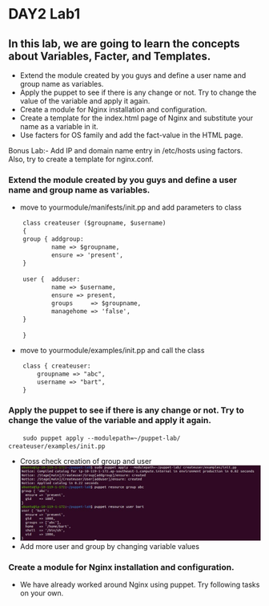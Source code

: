 # DAY2 Lab1

## In this lab, we are going to learn the concepts about Variables, Facter, and Templates.
- Extend the module created by you guys and define a user name and group name as variables.
- Apply the puppet to see if there is any change or not. Try to change the value of the variable and apply it again.
- Create a module for Nginx installation and configuration.
- Create a template for the index.html page of Nginx and substitute your name as a variable in it.
- Use facters for OS family and add the fact-value in the HTML page.

Bonus Lab:- Add IP and domain name entry in /etc/hosts using factors. Also, try to create a template for nginx.conf.

### Extend the module created by you guys and define a user name and group name as variables.
- move to yourmodule/manifests/init.pp and add parameters to class
```
	class createuser ($groupname, $username)
	{
	group { addgroup:
        	name => $groupname,
        	ensure => 'present',
	}

	user {  adduser:
        	name => $username,
        	ensure => present,
        	groups     => $groupname,
        	managehome => 'false',
	}

	}
```
- move to yourmodule/examples/init.pp and call the class
```
	class { createuser:
	    groupname => "abc",
	    username => "bart",
  	}
```
### Apply the puppet to see if there is any change or not. Try to change the value of the variable and apply it again.
```
	sudo puppet apply --modulepath=~/puppet-lab/ createuser/examples/init.pp 
```
- Cross check creation of group and user
- ![Output](images/image1.jpg)
- Add more user and group by changing variable values

### Create a module for Nginx installation and configuration.
- We have already worked around Nginx using puppet. Try following tasks on your own.



